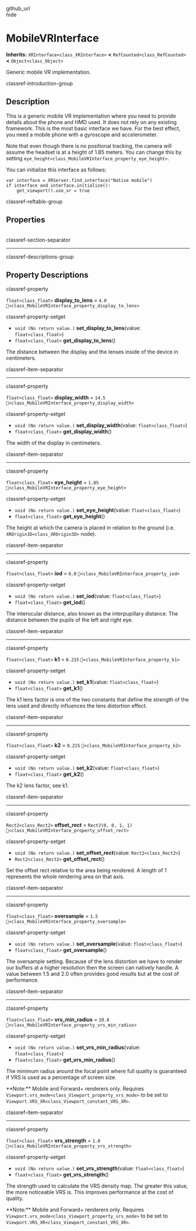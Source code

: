 github\_url  
hide

# MobileVRInterface

**Inherits:** `XRInterface<class_XRInterface>` **&lt;**
`RefCounted<class_RefCounted>` **&lt;** `Object<class_Object>`

Generic mobile VR implementation.

classref-introduction-group

## Description

This is a generic mobile VR implementation where you need to provide
details about the phone and HMD used. It does not rely on any existing
framework. This is the most basic interface we have. For the best
effect, you need a mobile phone with a gyroscope and accelerometer.

Note that even though there is no positional tracking, the camera will
assume the headset is at a height of 1.85 meters. You can change this by
setting `eye_height<class_MobileVRInterface_property_eye_height>`.

You can initialize this interface as follows:

    var interface = XRServer.find_interface("Native mobile")
    if interface and interface.initialize():
        get_viewport().use_xr = true

classref-reftable-group

## Properties

<table>
<tbody>
<tr>
</tr>
<tr>
</tr>
<tr>
</tr>
<tr>
</tr>
<tr>
</tr>
<tr>
</tr>
<tr>
</tr>
<tr>
</tr>
<tr>
</tr>
<tr>
</tr>
<tr>
</tr>
</tbody>
</table>

classref-section-separator

------------------------------------------------------------------------

classref-descriptions-group

## Property Descriptions

classref-property

`float<class_float>` **display\_to\_lens** = `4.0`
`🔗<class_MobileVRInterface_property_display_to_lens>`

classref-property-setget

-   `void (No return value.)` **set\_display\_to\_lens**(value:
    `float<class_float>`)
-   `float<class_float>` **get\_display\_to\_lens**()

The distance between the display and the lenses inside of the device in
centimeters.

classref-item-separator

------------------------------------------------------------------------

classref-property

`float<class_float>` **display\_width** = `14.5`
`🔗<class_MobileVRInterface_property_display_width>`

classref-property-setget

-   `void (No return value.)` **set\_display\_width**(value:
    `float<class_float>`)
-   `float<class_float>` **get\_display\_width**()

The width of the display in centimeters.

classref-item-separator

------------------------------------------------------------------------

classref-property

`float<class_float>` **eye\_height** = `1.85`
`🔗<class_MobileVRInterface_property_eye_height>`

classref-property-setget

-   `void (No return value.)` **set\_eye\_height**(value:
    `float<class_float>`)
-   `float<class_float>` **get\_eye\_height**()

The height at which the camera is placed in relation to the ground (i.e.
`XROrigin3D<class_XROrigin3D>` node).

classref-item-separator

------------------------------------------------------------------------

classref-property

`float<class_float>` **iod** = `6.0`
`🔗<class_MobileVRInterface_property_iod>`

classref-property-setget

-   `void (No return value.)` **set\_iod**(value: `float<class_float>`)
-   `float<class_float>` **get\_iod**()

The interocular distance, also known as the interpupillary distance. The
distance between the pupils of the left and right eye.

classref-item-separator

------------------------------------------------------------------------

classref-property

`float<class_float>` **k1** = `0.215`
`🔗<class_MobileVRInterface_property_k1>`

classref-property-setget

-   `void (No return value.)` **set\_k1**(value: `float<class_float>`)
-   `float<class_float>` **get\_k1**()

The k1 lens factor is one of the two constants that define the strength
of the lens used and directly influences the lens distortion effect.

classref-item-separator

------------------------------------------------------------------------

classref-property

`float<class_float>` **k2** = `0.215`
`🔗<class_MobileVRInterface_property_k2>`

classref-property-setget

-   `void (No return value.)` **set\_k2**(value: `float<class_float>`)
-   `float<class_float>` **get\_k2**()

The k2 lens factor, see k1.

classref-item-separator

------------------------------------------------------------------------

classref-property

`Rect2<class_Rect2>` **offset\_rect** = `Rect2(0, 0, 1, 1)`
`🔗<class_MobileVRInterface_property_offset_rect>`

classref-property-setget

-   `void (No return value.)` **set\_offset\_rect**(value:
    `Rect2<class_Rect2>`)
-   `Rect2<class_Rect2>` **get\_offset\_rect**()

Set the offset rect relative to the area being rendered. A length of 1
represents the whole rendering area on that axis.

classref-item-separator

------------------------------------------------------------------------

classref-property

`float<class_float>` **oversample** = `1.5`
`🔗<class_MobileVRInterface_property_oversample>`

classref-property-setget

-   `void (No return value.)` **set\_oversample**(value:
    `float<class_float>`)
-   `float<class_float>` **get\_oversample**()

The oversample setting. Because of the lens distortion we have to render
our buffers at a higher resolution then the screen can natively handle.
A value between 1.5 and 2.0 often provides good results but at the cost
of performance.

classref-item-separator

------------------------------------------------------------------------

classref-property

`float<class_float>` **vrs\_min\_radius** = `20.0`
`🔗<class_MobileVRInterface_property_vrs_min_radius>`

classref-property-setget

-   `void (No return value.)` **set\_vrs\_min\_radius**(value:
    `float<class_float>`)
-   `float<class_float>` **get\_vrs\_min\_radius**()

The minimum radius around the focal point where full quality is
guaranteed if VRS is used as a percentage of screen size.

\*\*Note:\*\* Mobile and Forward+ renderers only. Requires
`Viewport.vrs_mode<class_Viewport_property_vrs_mode>` to be set to
`Viewport.VRS_XR<class_Viewport_constant_VRS_XR>`.

classref-item-separator

------------------------------------------------------------------------

classref-property

`float<class_float>` **vrs\_strength** = `1.0`
`🔗<class_MobileVRInterface_property_vrs_strength>`

classref-property-setget

-   `void (No return value.)` **set\_vrs\_strength**(value:
    `float<class_float>`)
-   `float<class_float>` **get\_vrs\_strength**()

The strength used to calculate the VRS density map. The greater this
value, the more noticeable VRS is. This improves performance at the cost
of quality.

\*\*Note:\*\* Mobile and Forward+ renderers only. Requires
`Viewport.vrs_mode<class_Viewport_property_vrs_mode>` to be set to
`Viewport.VRS_XR<class_Viewport_constant_VRS_XR>`.
